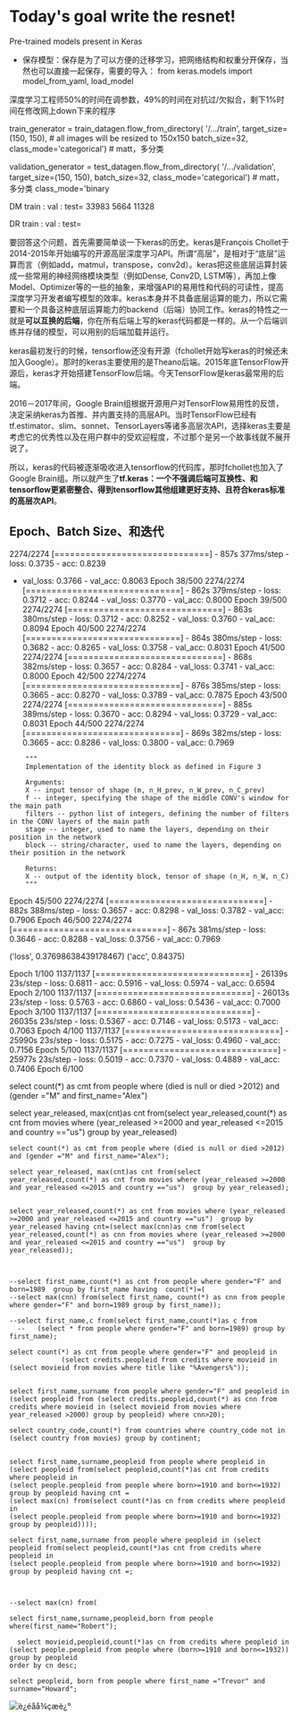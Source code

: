 # Today's goal write the resnet!

Pre-trained models present in Keras

- 保存模型：保存是为了可以方便的迁移学习，把网络结构和权重分开保存，当然也可以直接一起保存，需要的导入： from keras.models import model_from_yaml, load_model 

深度学习工程师50%的时间在调参数，49%的时间在对抗过/欠拟合，剩下1%时间在修改网上down下来的程序





train_generator = train_datagen.flow_from_directory(
        '/.../train', 
        target_size=(150, 150),  # all images will be resized to 150x150
        batch_size=32,
        class_mode='categorical')                       # matt，多分类

validation_generator = test_datagen.flow_from_directory(
        '/.../validation',
        target_size=(150, 150),
        batch_size=32,
        class_mode='categorical')                      # matt，多分类 
        class_mode='binary



DM train : val : test= 33983  5664 11328

DR train : val : test=



要回答这个问题，首先需要简单谈一下keras的历史。keras是François Chollet于2014-2015年开始编写的开源高层深度学习API。所谓“高层”，是相对于“底层”运算而言（例如add，matmul，transpose，conv2d）。keras把这些底层运算封装成一些常用的神经网络模块类型（例如Dense, Conv2D, LSTM等），再加上像Model、Optimizer等的一些的抽象，来增强API的易用性和代码的可读性，提高深度学习开发者编写模型的效率。keras本身并不具备底层运算的能力，所以它需要和一个具备这种底层运算能力的backend（后端）协同工作。keras的特性之一就是**可以互换的后端**，你在所有后端上写的keras代码都是一样的。从一个后端训练并存储的模型，可以用别的后端加载并运行。

keras最初发行的时候，tensorflow还没有开源（fchollet开始写keras的时候还未加入Google）。那时的keras主要使用的是Theano后端。2015年底TensorFlow开源后，keras才开始搭建TensorFlow后端。今天TensorFlow是keras最常用的后端。

2016－2017年间，Google Brain组根据开源用户对TensorFlow易用性的反馈，决定采纳keras为首推、并内置支持的高层API。当时TensorFlow已经有tf.estimator、slim、sonnet、TensorLayers等诸多高层次API，选择keras主要是考虑它的优秀性以及在用户群中的受欢迎程度，不过那个是另一个故事线就不展开说了。

所以，keras的代码被逐渐吸收进入tensorflow的代码库，那时fchollet也加入了Google Brain组。所以就产生了**tf.keras：一个不强调后端可互换性、和tensorflow更紧密整合、得到tensorflow其他组建更好支持、且符合keras标准的高层次API**。



## **Epoch、Batch Size、和迭代**

2274/2274 [==============================] - 857s 377ms/step - loss: 0.3735 - acc: 0.8239 

- val_loss: 0.3766 - val_acc: 0.8063
Epoch 38/500
2274/2274 [==============================] - 862s 379ms/step - loss: 0.3712 - acc: 0.8244 - val_loss: 0.3770 - val_acc: 0.8000
Epoch 39/500
2274/2274 [==============================] - 863s 380ms/step - loss: 0.3712 - acc: 0.8252 - val_loss: 0.3760 - val_acc: 0.8094
Epoch 40/500
2274/2274 [==============================] - 864s 380ms/step - loss: 0.3682 - acc: 0.8265 - val_loss: 0.3758 - val_acc: 0.8031
Epoch 41/500
2274/2274 [==============================] - 868s 382ms/step - loss: 0.3657 - acc: 0.8284 - val_loss: 0.3741 - val_acc: 0.8000
Epoch 42/500
2274/2274 [==============================] - 876s 385ms/step - loss: 0.3665 - acc: 0.8270 - val_loss: 0.3789 - val_acc: 0.7875
Epoch 43/500
2274/2274 [==============================] - 885s 389ms/step - loss: 0.3670 - acc: 0.8294 - val_loss: 0.3729 - val_acc: 0.8031
Epoch 44/500
2274/2274 [==============================] - 869s 382ms/step - loss: 0.3665 - acc: 0.8286 - val_loss: 0.3800 - val_acc: 0.7969

```
    """
    Implementation of the identity block as defined in Figure 3
    
    Arguments:
    X -- input tensor of shape (m, n_H_prev, n_W_prev, n_C_prev)
    f -- integer, specifying the shape of the middle CONV's window for the main path
    filters -- python list of integers, defining the number of filters in the CONV layers of the main path
    stage -- integer, used to name the layers, depending on their position in the network
    block -- string/character, used to name the layers, depending on their position in the network
    
    Returns:
    X -- output of the identity block, tensor of shape (n_H, n_W, n_C)
    """
```



Epoch 45/500
2274/2274 [==============================] - 882s 388ms/step - loss: 0.3657 - acc: 0.8298 - val_loss: 0.3782 - val_acc: 0.7906
Epoch 46/500
2274/2274 [==============================] - 867s 381ms/step - loss: 0.3646 - acc: 0.8288 - val_loss: 0.3756 - val_acc: 0.7969

('loss', 0.37698638439178467)
('acc', 0.84375)









Epoch 1/100
1137/1137 [==============================] - 26139s 23s/step - loss: 0.6811 - acc: 0.5916 - val_loss: 0.5974 - val_acc: 0.6594
Epoch 2/100
1137/1137 [==============================] - 26013s 23s/step - loss: 0.5763 - acc: 0.6860 - val_loss: 0.5436 - val_acc: 0.7000
Epoch 3/100
1137/1137 [==============================] - 26035s 23s/step - loss: 0.5367 - acc: 0.7146 - val_loss: 0.5173 - val_acc: 0.7063
Epoch 4/100
1137/1137 [==============================] - 25990s 23s/step - loss: 0.5175 - acc: 0.7275 - val_loss: 0.4960 - val_acc: 0.7156
Epoch 5/100
1137/1137 [==============================] - 25977s 23s/step - loss: 0.5019 - acc: 0.7370 - val_loss: 0.4889 - val_acc: 0.7406
Epoch 6/100

select count(*) as cmt from people where (died is null or died >2012) and (gender ="M" and first_name="Alex")



select year_released, max(cnt)as cnt from(select year_released,count(*) as cnt from movies where (year_released >=2000 and year_released <=2015 and country =="us")  group by year_released)



```sqlite
select count(*) as cmt from people where (died is null or died >2012) and (gender ="M" and first_name="Alex");

select year_released, max(cnt)as cnt from(select year_released,count(*) as cnt from movies where (year_released >=2000 and year_released <=2015 and country =="us")  group by year_released);


select year_released,count(*) as cnt from movies where (year_released >=2000 and year_released <=2015 and country =="us")  group by year_released having cnt=(select max(cnn)as cnm from(select year_released,count(*) as cnn from movies where (year_released >=2000 and year_released <=2015 and country =="us")  group by year_released));



--select first_name,count(*) as cnt from people where gender="F" and born=1989  group by first_name having  count(*)=(
--select max(cnn) from(select first_name, count(*) as cnn from people where gender="F" and born=1989 group by first_name));

--select first_name,c from(select first_name,count(*)as c from
  --   (select * from people where gender="F" and born=1989) group by first_name);

select count(*) as cnt from people where gender="F" and peopleid in
             (select credits.peopleid from credits where movieid in (select movieid from movies where title like "%Avengers%"));


select first_name,surname from people where gender="F" and peopleid in
(select peopleid from (select credits.peopleid,count(*) as cnn from credits where movieid in (select movieid from movies where year_released >2000) group by peopleid) where cnn>20);

select country_code,count(*) from countries where country_code not in (select country from movies) group by continent;


select first_name,surname,peopleid from people where peopleid in (select peopleid from(select peopleid,count(*)as cnt from credits where peopleid in
(select people.peopleid from people where born>=1910 and born<=1932) group by peopleid having cnt =
(select max(cn) from(select count(*)as cn from credits where peopleid in
(select people.peopleid from people where born>=1910 and born<=1932) group by peopleid))));

select first_name,surname from people where peopleid in (select peopleid from(select peopleid,count(*)as cnt from credits where peopleid in
(select people.peopleid from people where born>=1910 and born<=1932) group by peopleid having cnt =;



--select max(cn) from(

select first_name,surname,peopleid,born from people where(first_name="Robert");

  select movieid,peopleid,count(*)as cn from credits where peopleid in
(select people.peopleid from people where (born>=1910 and born<=1932)) group by peopleid
order by cn desc;

select peopleid, born from people where first_name ="Trevor" and surname="Howard";
```

![è¿éåå¾çæè¿°](https://img-blog.csdn.net/20170604101316305?watermark/2/text/aHR0cDovL2Jsb2cuY3Nkbi5uZXQvc2luYXRfMjY5MTczODM=/font/5a6L5L2T/fontsize/400/fill/I0JBQkFCMA==/dissolve/70/gravity/SouthEast)

